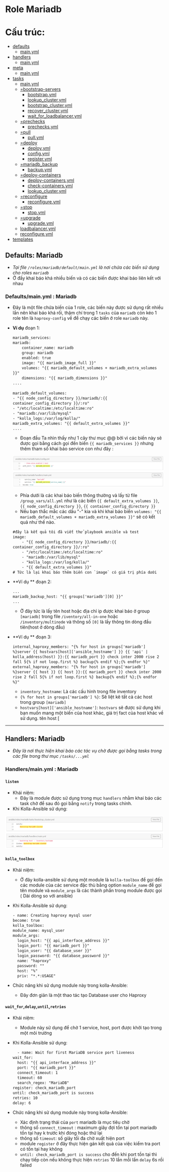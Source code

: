 # Role Mariadb
# Cấu trúc: 
- [defaults](#1)
    - [main.yml](#1.1)
- [handlers](#2)
    - [main.yml](#2.1)
- [meta](#3)
    - [main.yml](#3.1)
- [tasks](#4)
	- [main.yml](#4.1)
	- [<kolla-action>=bootstrap-servers](#4.2)	
		- [bootstrap.yml](#4.2.1)
		- [lookup_cluster.yml](#4.2.2)
		- [bootstrap_cluster.yml](#4.2.3)
		- [recover_cluster.yml](#4.2.4)
		- [wait_for_loadbalancer.yml](#4.2.5)
	- [<kolla-action>=prechecks](#4.3)
		- [prechecks.yml](#4.3.1)
	- [<kolla-action>=pull](#4.4)
		- [pull.yml](#4.4.1)
	- [<kolla-action>=deploy](#4.5)
		- [deploy.yml](#4.5.1)
		- [config.yml](#4.5.2)
		- [register.yml](#4.5.3)
	- [<kolla-action>=mariadb_backup](#4.6)
		- [backup.yml](#4.6.1)
	- [<kolla-action>=deploy-containers](#4.7)
		- [deploy-containers.yml](#4.7.1)
		- [check-containers.yml](#4.7.2)
		- [lookup_cluster.yml](#4.7.3)
	- [<kolla-action>=reconfigure](#4.8)
		- [reconfigure.yml](#4.8.1)
	- [<kolla-action>=stop](#4.9)
		- [stop.yml](#4.9.1)
	- [<kolla-action>=upgrade](#4.10)
		- [upgrade.yml](#4.10.1)
	- [loadbalancer.yml](#4.11)
	- [reconfigure.yml](#4.12)
- [templates](#5)

<a name='1'></a>
## **Defaults: Mariadb**

- *Tại file `/roles/mariadb/default/main.yml` là nơi chứa các biến sử dụng cho roles `mariadb`*
- Ở đấy khai báo khá nhiều biến và có các biến được khai báo liên kết với nhau  
<a name='1.1'></a>
### Defaults/main.yml : Mariadb
- Đây là một file chứa biến của 1 role, các biến này được sử dụng rất nhiều lần nên khai báo khá rối, thậm chí trong 1 `tasks` của `mariadb` còn kéo 1 role tên là `haproxy-config` về để chạy các biến ở role `mariadb` này. 
- **Ví dụ** đoạn 1: 
    ```
    mariadb_services:
    mariadb:
        container_name: mariadb
        group: mariadb
        enabled: true
        image: "{{ mariadb_image_full }}"
        volumes: "{{ mariadb_default_volumes + mariadb_extra_volumes }}"
        dimensions: "{{ mariadb_dimensions }}"
    ....

    mariadb_default_volumes:
    - "{{ node_config_directory }}/mariadb/:{{ container_config_directory }}/:ro"
    - "/etc/localtime:/etc/localtime:ro"
    - "mariadb:/var/lib/mysql"
    - "kolla_logs:/var/log/kolla/"
    mariadb_extra_volumes: "{{ default_extra_volumes }}"
    ....

    ```
    
    - Đoạn đầu Ta nhìn thấy như 1 cây thư mục @@ bởi vì các biến này sẽ được gọi bằng cách gọi đến biến `{{ mariadb_services }}` nhưng thêm tham số khai báo service con như đây :

    ![ima](ima/kolla-mariadb2.png)

    - Phía dưới là các khai báo biến thông thường và lấy từ file `/group_vars/all.yml` như là các biến `{{ default_extra_volumes }}`, `{{ node_config_directory }}`, `{{ container_config_directory }}` 
    - Nếu bạn thắc mắc các dấu "-" kia và khi khai báo biến `volumes: "{{ mariadb_default_volumes + mariadb_extra_volumes }}"` sẽ có kết quả như thế nào.
    ```
    #đây là kết quả tôi đã viết thử playbook ansible và test
    image: 
        - "{{ node_config_directory }}/mariadb/:{{ container_config_directory }}/:ro"
        - "/etc/localtime:/etc/localtime:ro"
        - "mariadb:/var/lib/mysql"
        - "kolla_logs:/var/log/kolla/"
        - "{{ default_extra_volumes }}"
    # Tức là lại khai báo thêm biến con `image` có giá trị phía dưới
	```
- **Ví dụ ** đoạn 2:
    ```
    ...
    mariadb_backup_host: "{{ groups['mariadb'][0] }}"
    ...
    ```
    - Ở đây tức là lấy tên host hoặc địa chỉ ip được khai báo ở group `[mariadb]` trong file `/iventory/all-in-one` hoặc `/inventory/multinode` và thông số `[0]` là lấy thông tin dòng đầu tiên(host ở dòng đầu)
-  **Ví dụ ** đoạn 3:
	```
	internal_haproxy_members: "{% for host in groups['mariadb'] %}server {{ hostvars[host]['ansible_hostname'] }} {{ 'api' | kolla_address(host) }}:{{ mariadb_port }} check inter 2000 rise 2 fall 5{% if not loop.first %} backup{% endif %};{% endfor %}"
	external_haproxy_members: "{% for host in groups['mariadb'] %}server {{ host }} {{ host }}:{{ mariadb_port }} check inter 2000 rise 2 fall 5{% if not loop.first %} backup{% endif %};{% endfor %}"
	```
	- `inventory_hostname`: Là các cấu hình trong file inventory
	- `{% for host in groups['mariadb'] %}`:  Sẽ liệt kê tất cả các host trong group `[mariadb]`
	- `hostvars[host]['ansible_hostname']`:  `hostvars` sẽ được sử dụng khi bạn muốn mang một biến của host khác, giá trị fact của host khác về sử dụng. tên host [
---
<a name='2'></a>
## **Handlers: Mariadb**
- *Đây là nơi thực hiện khai báo các tác vụ chờ được gọi bằng tasks trong các file trong thư mục `/tasks/...yml`*
<a name='2.1'></a>
### Handlers/main.yml : Mariadb

#### `listen`
- Khái niệm:
    - Đây là module được sử dụng trong mục `handlers` nhằm khai báo các task chờ để sau đó gọi bằng `notify` trong tasks chính.
- Khi Kolla-Ansible sử dụng: 

![ima](ima/kolla-mariadb1.png)

#### `kolla_toolbox` 

- Khái niệm: 
    - Ở đây kolla-ansible sử dụng một module là `kolla-toolbox` để gọi đến các module của các service đặc thù bằng option `module_name` để gọi tên module và `module_args` là các thành phần trong module được gọi
    ( Dài dòng so với ansible)
- Khi Kolla-Ansible sử dụng: 
    ```
    - name: Creating haproxy mysql user
  become: true
  kolla_toolbox:
    module_name: mysql_user
    module_args:
      login_host: "{{ api_interface_address }}"
      login_port: "{{ mariadb_port }}"
      login_user: "{{ database_user }}"
      login_password: "{{ database_password }}"
      name: "haproxy"
      password: ""
      host: "%"
      priv: "*.*:USAGE"
   ```

- Chức năng khi sử dụng module này trong kolla-Ansible:
    - Đây đơn giản là một thao tác tạo Database user cho Haproxy

#### `wait_for`,`delay`,`until`,`retries`

- Khái niệm: 
    - Module này sử dụng để chờ 1 service, host, port được khởi tạo trong một môi trường

- Khi Kolla-Ansible sử dụng: 
  ```
    - name: Wait for first MariaDB service port liveness
  wait_for:
    host: "{{ api_interface_address }}"
    port: "{{ mariadb_port }}"
    connect_timeout: 1
    timeout: 60
    search_regex: "MariaDB"
  register: check_mariadb_port
  until: check_mariadb_port is success
  retries: 10
  delay: 6
  ```
- Chức năng khi sử dụng module này trong kolla-Ansible:

    - Xác định trạng thái của `port` mariadb là mục tiêu chờ
    -  thông số `connect_timeout` : maximum giây đợi tồn tại port mariadb tồn tại hay k trước khi đóng hoặc thử lại
    - thông số `timeout`: số giây tối đa chờ xuất hiện port
    - module `register` ở đây thực hiện gán kết quả của việc kiểm tra port có tồn tại hay không
    - `until: check_mariadb_port is success` cho đến khi port tồn tại thì chạy tiếp còn nếu không thực hiện `retries` 10 lần mỗi lần `delay` 6s rồi failed



